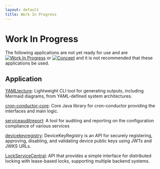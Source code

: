 ```yaml
---
layout: default
title: Work In Progress
---
```


# Work In Progress

The following applications are not yet ready for use and are [![Work In Progress](https://img.shields.io/badge/Status-Work%20In%20Progress-yellow)](https://guide.unitvectorylabs.com/bestpractices/status/#work-in-progress) or [![Concept](https://img.shields.io/badge/Status-Concept-white)](https://guide.unitvectorylabs.com/bestpractices/status/#concept) and it is not recommended that these applications be used.

## Application 

[YAMLtecture](https://github.com/UnitVectorY-Labs/YAMLtecture): Lightweight CLI tool for generating outputs, including Mermaid diagrams, from YAML-defined system architectures.

[cron-conductor-core](https://github.com/UnitVectorY-Labs/cron-conductor-core): Core Java library for cron-conductor providing the interfaces and main logic.

[serviceauditreport](https://github.com/UnitVectorY-Labs/serviceauditreport): A tool for auditing and reporting on the configuration compliance of various services

[devicekeyregistry](https://github.com/UnitVectorY-Labs/devicekeyregistry): DeviceKeyRegistry is an API for securely registering, approving, disabling, and validating device public keys using JWTs and JWKS URLs.

[LockServiceCentral](https://github.com/UnitVectorY-Labs/LockServiceCentral): API that provides a simple interface for distributed locking with lease-based locks, supporting multiple backend systems.
